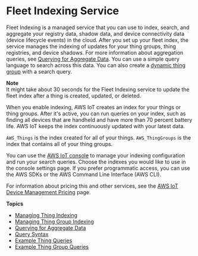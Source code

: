 # Fleet Indexing Service<a name="iot-indexing"></a>

Fleet Indexing is a managed service that you can use to index, search, and aggregate your registry data, shadow data, and device connectivity data \(device lifecycle events\) in the cloud\. After you set up your fleet index, the service manages the indexing of updates for your thing groups, thing registries, and device shadows\. For more information about aggregation queries, see [Querying for Aggregate Data](index-aggregate.md)\. You can use a simple query language to search across this data\. You can also create a [dynamic thing group](https://docs.aws.amazon.com/iot/latest/developerguide/dynamic-thing-groups.html) with a search query\.

**Note**  
It might take about 30 seconds for the Fleet Indexing service to update the fleet index after a thing is created, updated, or deleted\.

When you enable indexing, AWS IoT creates an index for your things or thing groups\. After it's active, you can run queries on your index, such as finding all devices that are handheld and have more than 70 percent battery life\. AWS IoT keeps the index continuously updated with your latest data\.

`AWS_Things` is the index created for all of your things\. `AWS_ThingGroups` is the index that contains all of your thing groups\.

You can use the [ AWS IoT console](https://console.aws.amazon.com/iot/home) to manage your indexing configuration and run your search queries\. Choose the indexes you would like to use in the console settings page\. If you prefer programmatic access, you can use the AWS SDKs or the AWS Command Line Interface \(AWS CLI\)\.

For information about pricing this and other services, see the [AWS IoT Device Management Pricing](https://aws.amazon.com/iot-device-management/pricing) page\.

**Topics**
+ [Managing Thing Indexing](managing-index.md)
+ [Managing Thing Group Indexing](thinggroup-index.md)
+ [Querying for Aggregate Data](index-aggregate.md)
+ [Query Syntax](query-syntax.md)
+ [Example Thing Queries](example-queries.md)
+ [Example Thing Group Queries](example-thinggroup-queries.md)